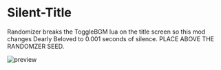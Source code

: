 # Silent-Title
Randomizer breaks the ToggleBGM lua on the title screen so this mod changes Dearly Beloved to 0.001 seconds of silence. PLACE ABOVE THE RANDOMZER SEED.


![preview](https://github.com/danimalforlife/Silent-Title/assets/117661382/e2605d59-f2f7-4835-9567-5a475ab913c7)
